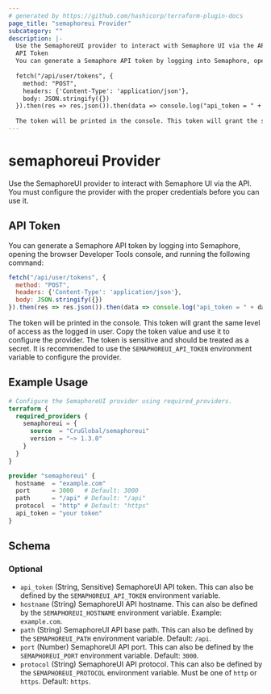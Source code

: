 ```yaml
---
# generated by https://github.com/hashicorp/terraform-plugin-docs
page_title: "semaphoreui Provider"
subcategory: ""
description: |-
  Use the SemaphoreUI provider to interact with Semaphore UI via the API. You must configure the provider with the proper credentials before you can use it.
  API Token
  You can generate a Semaphore API token by logging into Semaphore, opening the browser Developer Tools console, and running the following command:
  
  fetch("/api/user/tokens", {
    method: "POST",
    headers: {'Content-Type': 'application/json'}, 
    body: JSON.stringify({})
  }).then(res => res.json()).then(data => console.log("api_token = " + data.id));
  
  The token will be printed in the console. This token will grant the same level of access as the logged in user. Copy the token value and use it to configure the provider. The token is sensitive and should be treated as a secret. It is recommended to use the SEMAPHOREUI_API_TOKEN environment variable to configure the provider.
---
```


# semaphoreui Provider

Use the SemaphoreUI provider to interact with Semaphore UI via the API. You must configure the provider with the proper credentials before you can use it.

## API Token
You can generate a Semaphore API token by logging into Semaphore, opening the browser Developer Tools console, and running the following command:
```javascript
fetch("/api/user/tokens", {
  method: "POST",
  headers: {'Content-Type': 'application/json'}, 
  body: JSON.stringify({})
}).then(res => res.json()).then(data => console.log("api_token = " + data.id));
```
The token will be printed in the console. This token will grant the same level of access as the logged in user. Copy the token value and use it to configure the provider. The token is sensitive and should be treated as a secret. It is recommended to use the `SEMAPHOREUI_API_TOKEN` environment variable to configure the provider.

## Example Usage

```terraform
# Configure the SemaphoreUI provider using required_providers.
terraform {
  required_providers {
    semaphoreui = {
      source  = "CruGlobal/semaphoreui"
      version = "~> 1.3.0"
    }
  }
}

provider "semaphoreui" {
  hostname  = "example.com"
  port      = 3000   # Default: 3000
  path      = "/api" # Default: "/api"
  protocol  = "http" # Default: "https"
  api_token = "your token"
}
```

<!-- schema generated by tfplugindocs -->
## Schema

### Optional

- `api_token` (String, Sensitive) SemaphoreUI API token. This can also be defined by the `SEMAPHOREUI_API_TOKEN` environment variable.
- `hostname` (String) SemaphoreUI API hostname. This can also be defined by the `SEMAPHOREUI_HOSTNAME` environment variable. Example: `example.com`.
- `path` (String) SemaphoreUI API base path. This can also be defined by the `SEMAPHOREUI_PATH` environment variable. Default: `/api`.
- `port` (Number) SemaphoreUI API port. This can also be defined by the `SEMAPHOREUI_PORT` environment variable. Default: `3000`.
- `protocol` (String) SemaphoreUI API protocol. This can also be defined by the `SEMAPHOREUI_PROTOCOL` environment variable. Must be one of `http` or `https`. Default: `https`.
